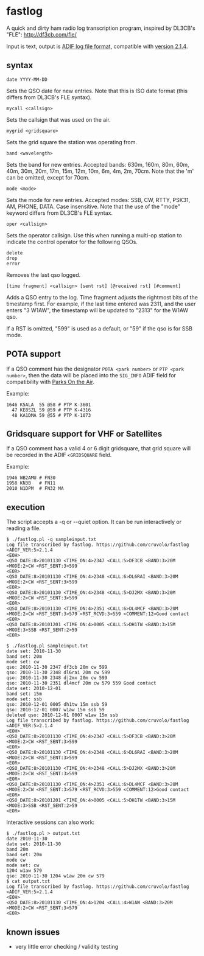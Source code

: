fastlog
=======

A quick and dirty ham radio log transcription program, inspired by DL3CB's
"FLE": http://df3cb.com/fle/

Input is text, output is [ADIF log file format](https://www.adif.org/),
compatible with [version 2.1.4](https://www.adif.org/adif214.htm).

## syntax

```
date YYYY-MM-DD
```
Sets the QSO date for new entries.  Note that this is ISO date format (this
differs from DL3CB's FLE syntax).

```
mycall <callsign>
```
Sets the callsign that was used on the air.

```
mygrid <gridsquare>
```
Sets the grid square the station was operating from.

```
band <wavelength>
```
Sets the band for new entries.  Accepted bands: 630m, 160m, 80m, 60m, 40m, 30m,
20m, 17m, 15m, 12m, 10m, 6m, 4m, 2m, 70cm.  Note that the 'm' can be omitted, except
for 70cm.

```
mode <mode>
```
Sets the mode for new entries.  Accepted modes: SSB, CW, RTTY, PSK31, AM,
PHONE, DATA.  Case insensitive.  Note that the use of the "mode" keyword
differs from DL3CB's FLE syntax.

```
oper <callsign>
```
Sets the operator callsign.  Use this when running a multi-op station to
indicate the control operator for the following QSOs.

```
delete
drop
error
```

Removes the last qso logged.

```
[time fragment] <callsign> [sent rst] [@received rst] [#comment]
```
Adds a QSO entry to the log.  Time fragment adjusts the rightmost bits of the
timestamp first.  For example, if the last time entered was 2311, and the user
enters "3 W1AW", the timestamp will be updated to "2313" for the W1AW qso.

If a RST is omitted, "599" is used as a default, or "59" if the qso is for SSB
mode.

## POTA support

If a QSO comment has the designator `POTA <park number>` or `PTP <park number>`,
then the data will be placed into the `SIG_INFO` ADIF field for compatibility
with [Parks On the Air](https://pota.app/).

Example:

```
1646 K5ALA  55 @58 # PTP K-3601
  47 KE8SZL 59 @59 # PTP K-4316
  48 KA1DMA 59 @55 # PTP K-1073
```

## Gridsquare support for VHF or Satellites

If a QSO comment has a valid 4 or 6 digit gridsquare, that grid square will be recorded in the ADIF `<GRIDSQUARE` field.

Example:

```
1946 WB2AMU # FN30
1958 KN3B   # FN11
2010 N1DPM  # FN32 MA
```

## execution

The script accepts a -q or --quiet option.  It can be run interactively or
reading a file.

```
$ ./fastlog.pl -q sampleinput.txt
Log file transcribed by fastlog. https://github.com/cruvolo/fastlog
<ADIF_VER:5>2.1.4
<EOH>
<QSO_DATE:8>20101130 <TIME_ON:4>2347 <CALL:5>DF3CB <BAND:3>20M <MODE:2>CW <RST_SENT:3>599
<EOR>
<QSO_DATE:8>20101130 <TIME_ON:4>2348 <CALL:6>DL6RAI <BAND:3>20M <MODE:2>CW <RST_SENT:3>599
<EOR>
<QSO_DATE:8>20101130 <TIME_ON:4>2348 <CALL:5>DJ2MX <BAND:3>20M <MODE:2>CW <RST_SENT:3>599
<EOR>
<QSO_DATE:8>20101130 <TIME_ON:4>2351 <CALL:6>DL4MCF <BAND:3>20M <MODE:2>CW <RST_SENT:3>579 <RST_RCVD:3>559 <COMMENT:12>Good contact
<EOR>
<QSO_DATE:8>20101201 <TIME_ON:4>0005 <CALL:5>DH1TW <BAND:3>15M <MODE:3>SSB <RST_SENT:2>59
<EOR>
```

```
$ ./fastlog.pl sampleinput.txt
date set: 2010-11-30
band set: 20m
mode set: cw
qso: 2010-11-30 2347 df3cb 20m cw 599
qso: 2010-11-30 2348 dl6rai 20m cw 599
qso: 2010-11-30 2348 dj2mx 20m cw 599
qso: 2010-11-30 2351 dl4mcf 20m cw 579 559 Good contact
date set: 2010-12-01
band set: 15m
mode set: ssb
qso: 2010-12-01 0005 dh1tw 15m ssb 59
qso: 2010-12-01 0007 w1aw 15m ssb 59
deleted qso: 2010-12-01 0007 w1aw 15m ssb
Log file transcribed by fastlog. https://github.com/cruvolo/fastlog
<ADIF_VER:5>2.1.4
<EOH>
<QSO_DATE:8>20101130 <TIME_ON:4>2347 <CALL:5>DF3CB <BAND:3>20M <MODE:2>CW <RST_SENT:3>599
<EOR>
<QSO_DATE:8>20101130 <TIME_ON:4>2348 <CALL:6>DL6RAI <BAND:3>20M <MODE:2>CW <RST_SENT:3>599
<EOR>
<QSO_DATE:8>20101130 <TIME_ON:4>2348 <CALL:5>DJ2MX <BAND:3>20M <MODE:2>CW <RST_SENT:3>599
<EOR>
<QSO_DATE:8>20101130 <TIME_ON:4>2351 <CALL:6>DL4MCF <BAND:3>20M <MODE:2>CW <RST_SENT:3>579 <RST_RCVD:3>559 <COMMENT:12>Good contact
<EOR>
<QSO_DATE:8>20101201 <TIME_ON:4>0005 <CALL:5>DH1TW <BAND:3>15M <MODE:3>SSB <RST_SENT:2>59
<EOR>
```

Interactive sessions can also work:

```
$ ./fastlog.pl > output.txt
date 2010-11-30
date set: 2010-11-30
band 20m
band set: 20m
mode cw
mode set: cw
1204 w1aw 579
qso: 2010-11-30 1204 w1aw 20m cw 579
$ cat output.txt
Log file transcribed by fastlog. https://github.com/cruvolo/fastlog
<ADIF_VER:5>2.1.4
<EOH>
<QSO_DATE:8>20101130 <TIME_ON:4>1204 <CALL:4>W1AW <BAND:3>20M <MODE:2>CW <RST_SENT:3>579
<EOR>
```

## known issues

* very little error checking / validity testing


